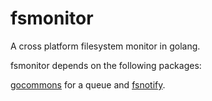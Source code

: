 fsmonitor
=========

A cross platform filesystem monitor in golang.

fsmonitor depends on the following packages:

[gocommons](https://github.com/hishboy/gocommons/lang) for a queue and [fsnotify](https://github.com/howeyc/fsnotify).

